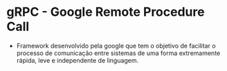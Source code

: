 # gRPC - Google Remote Procedure Call

- Framework desenvolvido pela google que tem o objetivo de facilitar o processo de comunicação entre sistemas de uma forma extremamente rápida, leve e independente de linguagem. 
